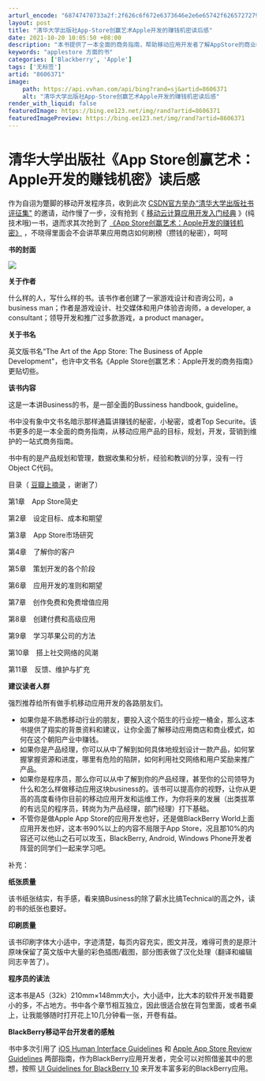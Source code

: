 ```yaml
---
arturl_encode: "68747470733a2f:2f626c6f672e6373646e2e6e65742f626572727972656c6f61:642f61727469636c652f64657461696c732f38363036333731"
layout: post
title: "清华大学出版社App-Store创赢艺术Apple开发的赚钱机密读后感"
date: 2021-10-20 10:05:50 +08:00
description: "本书提供了一本全面的商务指南，帮助移动应用开发者了解AppStore的商业模式，从产品规划、开发、营"
keywords: "applestore 方面的书"
categories: ['Blackberry', 'Apple']
tags: ['无标签']
artid: "8606371"
image:
    path: https://api.vvhan.com/api/bing?rand=sj&artid=8606371
    alt: "清华大学出版社App-Store创赢艺术Apple开发的赚钱机密读后感"
render_with_liquid: false
featuredImage: https://bing.ee123.net/img/rand?artid=8606371
featuredImagePreview: https://bing.ee123.net/img/rand?artid=8606371
---
```


# 清华大学出版社《App Store创赢艺术：Apple开发的赚钱机密》读后感

作为自诩为蹩脚的移动开发程序员，收到此次
[CSDN官方举办“清华大学出版社书评征集"](http://blog.csdn.net/blogdevteam/article/details/8508258)
的邀请，动作慢了一步，没有抢到《
[移动云计算应用开发入门经典](http://product.dangdang.com/main/product.aspx?product_id=23055006)
》(纯技术哦)一书，退而求其次抢到了
[《App Store创赢艺术：Apple开发的赚钱机密》](http://product.dangdang.com/main/product.aspx?product_id=23053269)
，不晓得里面会不会讲苹果应用商店如何刷榜（攒钱的秘密），呵呵
  
  
  

**书的封面**

**![](https://img-my.csdn.net/uploads/201302/24/1361663256_2205.png)**

  
  

**关于作者**

什么样的人，写什么样的书。该书作者创建了一家游戏设计和咨询公司，a business man；作者是游戏设计、社交媒体和用户体验咨询师，a developer, a consultant；领导开发和推广过多款游戏，a product manager。
  

**关于书名**

英文版书名“The Art of the App Store: The Business of Apple Development"，也许中文书名《Apple Store创赢艺术：Apple开发的商务指南》更贴切些。
  

**该书内容**

这是一本讲Business的书，是一部全面的Bussiness handbook, guideline。
  
书中没有象中文书名暗示那样通篇讲赚钱的秘密，小秘密，或者Top Securite。该书更多的是一本全面的商务指南，从移动应用产品的目标，规划，开发，营销到维护的一站式商务指南。
  
书中有的是产品规划和管理，数据收集和分析，经验和教训的分享，没有一行Object C代码。
  

目录（
[豆瓣上摘录](http://book.douban.com/subject/20438761/)
，谢谢了）

第1章　App Store简史
  
第2章　设定目标、成本和期望
  
第3章　App Store市场研究
  
第4章　了解你的客户
  
第5章　策划开发的各个阶段
  
第6章　应用开发的准则和期望
  
第7章　创作免费和免费增值应用
  
第8章　创建付费和高级应用
  
第9章　学习苹果公司的方法
  
第10章　搭上社交网络的风潮
  
第11章　反馈、维护与扩充

  

**建议读者人群**

强烈推荐给所有做手机移动应用开发的各路朋友们。

* 如果你是不熟悉移动行业的朋友，要投入这个陌生的行业挖一桶金，那么这本书提供了翔实的背景资料和建议，让你全面了解移动应用商店和商业模式，如何在这个朝阳产业中赚钱。
* 如果你是产品经理，你可以从中了解到如何具体地规划设计一款产品，如何掌握掌握资源和进度，哪里有危险的陷阱，如何利用社交网络和用户奖励来推广产品。
* 如果你是程序员，那么你可以从中了解到你的产品经理，甚至你的公司领导为什么和怎么样做移动应用这块business的。该书可以提高你的视野，让你从更高的高度看待你目前的移动应用开发和运维工作，为你将来的发展（出类拔萃的有远见的程序员，转岗为为产品经理，部门经理）打下基础。
* 不管你是做Apple App Store的应用开发也好，还是做BlackBerry World上面应用开发也好，这本书90%以上的内容不局限于App Store，况且那10%的内容还可以他山之石可以攻玉，BlackBerry, Android, Windows Phone开发者阵营的同学们一起来学习吧。

补充：

**纸张质量**
  
该书纸张结实，有手感，看来搞Business的除了薪水比搞Technical的高之外，读的书的纸张也要好。
  

**印刷质量**

该书印刷字体大小适中，字迹清楚，每页内容充实，图文并茂，难得可贵的是原汁原味保留了英文版中大量的彩色插图/截图，部分图表做了汉化处理（翻译和编辑同志辛苦了）。

**程序员的读法**

这本书是A5（32k）210mm×148mm大小，大小适中，比大本的软件开发书籍要小的多，不占地方。书中各个章节相互独立，因此很适合放在背包里面，或者书桌上，让我能够随时打开花上10几分钟看一张，开卷有益。

**BlackBerry移动平台开发者的感触**

书中多次引用了
[iOS Human Interface Guidelines](http://developer.apple.com/library/ios/#documentation/UserExperience/Conceptual/MobileHIG/Introduction/Introduction.html)
和
[Apple App Store Review Guidelines](https://developer.apple.com/appstore/guidelines.html)
两部指南，作为BlackBerry应用开发者，完全可以对照借鉴其中的思想，按照
[UI Guidelines for BlackBerry 10](http://developer.blackberry.com/design/bb10/)
来开发丰富多彩的BlackBerry应用。